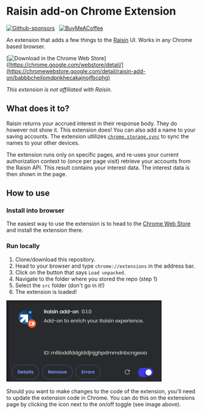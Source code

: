 # Raisin add-on Chrome Extension

[![Github-sponsors](https://img.shields.io/badge/sponsor-30363D?style=for-the-badge&logo=GitHub-Sponsors&logoColor=#EA4AAA)](https://github.com/sponsors/dickwolff) &nbsp;
[![BuyMeACoffee](https://img.shields.io/badge/Buy%20Me%20a%20Coffee-ffdd00?style=for-the-badge&logo=buy-me-a-coffee&logoColor=black)](https://www.buymeacoffee.com/dickw0lff)

An extension that adds a few things to the [Raisin](https://raisin.com) UI. Works in any Chrome based browser.

[![Download in the Chrome Web Store](https://developer.chrome.com/static/docs/webstore/branding/image/206x58-chrome-web-bcb82d15b2486.png)]([https://chrome.google.com/webstore/detail/](https://chromewebstore.google.com/detail/raisin-add-on/babbbcheilomdpnkhecakajnojfbcphg)

_This extension is not affiliated with Raisin._

## What does it to?

Raisin returns your accrued interest in their response body. They do however not show it. This extension does! You can also add a name to your saving accounts. The extension utlilizes [`chrome.storage.sync`](https://developer.chrome.com/docs/extensions/reference/api/storage?hl=nl#property-sync) to sync the names to your other devices.

The extension runs only on specific pages, and re-uses your current authorization context to (once per page visit) retrieve your accounts from the Raisin API. This result contains your interest data. The interest data is then shown in the page.

## How to use

### Install into browser

The easiest way to use the extension is to head to the [Chrome Web Store]() and install the extension there.

### Run locally

1. Clone/download this repository.
2. Head to your browser and type `chrome://extensions` in the address bar.
3. Click on the button that says `Load unpacked`.
4. Navigate to the folder where you stored the repo (step 1)
5. Select the `src` folder (don't go in it!)
6. The extension is loaded!

![Locally run extension](img/local.png)

Should you want to make changes to the code of the extension, you'll need to update the extension code in Chrome. You can do this on the extensions page by clicking the icon next to the on/off toggle (see image above).
